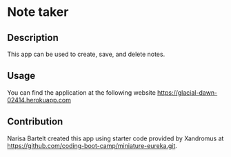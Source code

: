 # Note taker 

## Description

This app can be used to create, save, and delete notes. 

## Usage
You can find the application at the following website https://glacial-dawn-02414.herokuapp.com

## Contribution 
Narisa Bartelt created this app using starter code provided by Xandromus at https://github.com/coding-boot-camp/miniature-eureka.git.

